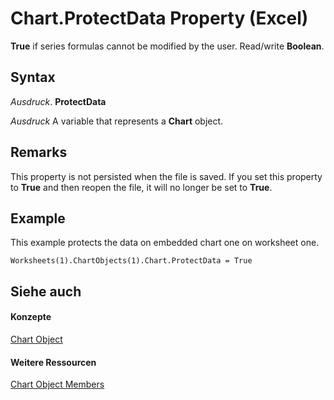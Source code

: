 
# Chart.ProtectData Property (Excel)

 **True** if series formulas cannot be modified by the user. Read/write **Boolean**.


## Syntax

 _Ausdruck_. **ProtectData**

 _Ausdruck_ A variable that represents a **Chart** object.


## Remarks

This property is not persisted when the file is saved. If you set this property to  **True** and then reopen the file, it will no longer be set to **True**.


## Example

This example protects the data on embedded chart one on worksheet one.


```
Worksheets(1).ChartObjects(1).Chart.ProtectData = True
```


## Siehe auch


#### Konzepte


[Chart Object](179c32ce-49bd-6f36-ea12-89fb5443f3ea.md)
#### Weitere Ressourcen


[Chart Object Members](http://msdn.microsoft.com/library/a3f8ac44-02d6-6f3f-b5e0-23f4bd5d6baf%28Office.15%29.aspx)